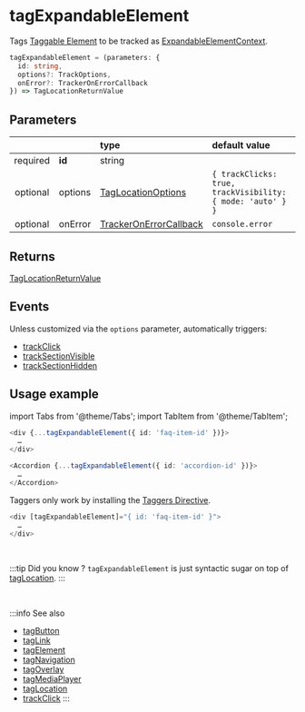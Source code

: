 # tagExpandableElement

Tags [Taggable Element](/tracking/core-concepts/elements.md#taggable-elements) to be tracked as [ExpandableElementContext](/taxonomy/location-contexts/ExpandanbleElementContext.md).

```typescript
tagExpandableElement = (parameters: {
  id: string,
  options?: TrackOptions,
  onError?: TrackerOnErrorCallback
}) => TagLocationReturnValue
```

## Parameters
|          |         | type                                                                                | default value
| :-:      | :--     | :--                                                                                 | :--           
| required | **id**  | string                                                                              |
| optional | options | [TagLocationOptions](/tracking/api-reference/general/TagLocationOptions.md)         | `{ trackClicks: true, trackVisibility: { mode: 'auto' } }`
| optional | onError | [TrackerOnErrorCallback](/tracking/api-reference/general/TrackerOnErrorCallback.md) | `console.error`

## Returns
[TagLocationReturnValue](/tracking/api-reference/general/TagLocationReturnValue.md)

## Events
Unless customized via the `options` parameter, automatically triggers:

- [trackClick](/tracking/api-reference/event-trackers/trackClick.md)
- [trackSectionVisible](/tracking/api-reference/event-trackers/trackSectionVisible.md)
- [trackSectionHidden](/tracking/api-reference/event-trackers/trackSectionHidden.md)

## Usage example

import Tabs from '@theme/Tabs';
import TabItem from '@theme/TabItem';

<Tabs>
  <TabItem value="react" label="React" default>

```typescript jsx
<div {...tagExpandableElement({ id: 'faq-item-id' })}>
  …
</div>
```

```typescript jsx
<Accordion {...tagExpandableElement({ id: 'accordion-id' })}>
  …
</Accordion>
```

  </TabItem>
  <TabItem value="angular" label="Angular">

Taggers only work by installing the [Taggers Directive](/tracking/how-to-guides/getting-started-angular.md#optional---configure-taggers-directive).

```typescript jsx
<div [tagExpandableElement]="{ id: 'faq-item-id' }">
  …
</div>
```

  </TabItem>
</Tabs>

<br />

:::tip Did you know ?
`tagExpandableElement` is just syntactic sugar on top of [tagLocation](/tracking/api-reference/low-level/tagLocation.md).
:::

<br />


:::info See also
- [tagButton](tagButton)
- [tagLink](tagLink)
- [tagElement](tagNavigation)
- [tagNavigation](tagNavigation)
- [tagOverlay](tagOverlay)
- [tagMediaPlayer](tagMediaPlayer)
- [tagLocation](/tracking/api-reference/low-level/tagLocation.md)
- [trackClick](/tracking/api-reference/event-trackers/trackClick.md)
:::
